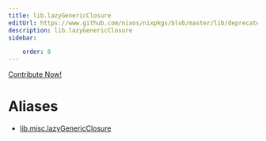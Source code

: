 ```yaml
---
title: lib.lazyGenericClosure
editUrl: https://www.github.com/nixos/nixpkgs/blob/master/lib/deprecated.nix#L124C24
description: lib.lazyGenericClosure
sidebar:

    order: 8
---
```


<a href="https://www.github.com/nixos/nixpkgs/blob/master/lib/deprecated.nix#L124C24">Contribute Now!</a>


# Aliases

- [lib.misc.lazyGenericClosure](reference/lib/misc/lib-misc-lazyGenericClosure)


